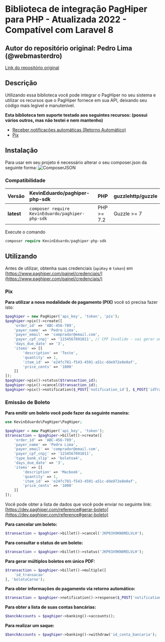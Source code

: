 # Biblioteca de integração PagHiper para PHP - Atualizada 2022 - Compatível com Laravel 8

## Autor do repositório original: Pedro Lima (@webmasterdro)
[Link do repositório original](https://github.com/webmasterdro/paghiper-php-sdk)

## Descrição

Utilizando essa biblioteca você pode integrar o PagHiper no seu sistema e utilizar os recursos que o PagHiper fornece em sua API, deixando seu código mais legível e manutenível.

**Esta biblioteca tem suporte testado aos seguintes recursos: (possui vários outros, mas não testei e nem mantenho)**
- [Receber notificações automáticas (Retorno Automático)](https://dev.paghiper.com/reference#qq)
- [Pix](https://dev.paghiper.com/reference#emiss%C3%A3o-de-pix-paghiper)

## Instalação

Para usar em seu projeto é necessário alterar o seu composer.json da seguinte forma:
![ComposerJSON](https://i.imgur.com/AZ7W7Fk.png)

### Compatibilidade

 Versão | KevinEduardo/paghiper-php-sdk | PHP | guzzlehttp/guzzle
:---------|:----------|:----------|:----------
 **latest**  | `composer require KevinEduardo/paghiper-php-sdk` | PHP >= 7.2 | Guzzle >= 7


Execute o comando

```php
composer require KevinEduardo/paghiper-php-sdk
```

## Utilizando

Antes de utilizar, obtenha suas credenciais (`apiKey` e `token`) em [https://www.paghiper.com/painel/credenciais/](https://www.paghiper.com/painel/credenciais/)

### Pix

**Para utilizar a nova modalidade de pagamento (PIX)** você só precisa fazer isto:

```php
$paghiper = new PagHiper('api_key', 'token', 'píx');
$paghiper->pix()->create([
    'order_id' => 'ABC-456-789',
    'payer_name' => 'Pedro Lima',
    'payer_email' => 'comprador@email.com',
    'payer_cpf_cnpj' => '1234567891011', // CPF Inválido - vai gerar um erro, portanto altere para um válido
    'days_due_date' => '3',
    'items' => [[
        'description' => 'Teste',
        'quantity' => 1,
        'item_id' => 'e24fc781-f543-4591-a51c-dde972e8e0af',
        'price_cents' => '1000'
    ]]
]);
$paghiper->pix()->status($transaction_id);
$paghiper->pix()->cancel($transaction_id);
$paghiper->pix()->notification($_POST['notification_id'], $_POST['idTransacao']);
```

### Emissão de Boleto

**Para emitir um boleto você pode fazer da seguinte maneira:**

```php
use KevinEduardo\PagHiper\PagHiper;

$paghiper = new PagHiper('api_key', 'token');
$transaction = $paghiper->billet()->create([
    'order_id' => 'ABC-456-789',
    'payer_name' => 'Pedro Lima',
    'payer_email' => 'comprador@email.com',
    'payer_cpf_cnpj' => '1234567891011',
    'type_bank_slip' => 'boletoa4',
    'days_due_date' => '3',
    'items' => [[
        'description' => 'Macbook',
        'quantity' => 1,
        'item_id' => 'e24fc781-f543-4591-a51c-dde972e8e0af',
        'price_cents' => '1000'
    ]]
]);
```

Você pode obter a lista de dados que você pode enviar no seguinte link: [https://dev.paghiper.com/reference#gerar-boleto](https://dev.paghiper.com/reference#gerar-boleto)

**Para cancelar um boleto:**

```php
$transaction = $paghiper->billet()->cancel('JKP03X9KN0RELVLH');
```
**Para consultar o status de um boleto:**

```php
$transaction = $paghiper->billet()->status('JKP03X9KN0RELVLH');
```

**Para gerar múltiplos boletos em único PDF:**

```php
$transaction = $paghiper->billet()->multiple([
    'id_transacao'
], 'boletoCarne');
```

**Para obter informações do pagamento via retorno automático:**

```php
$transaction = $paghiper->notification()->response($_POST['notification_id'], $_POST['idTransacao']);
```

**Para obter a lista de suas contas bancárias:**

```php
$banckAccounts = $paghiper->banking()->accounts();
```

**Para realizar um saque:**

```php
$banckAccounts = $paghiper->banking()->withdraw('id_conta_bancaria');
```
